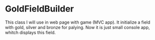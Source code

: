 # GoldFieldBuilder
This class I will use in web page with game (MVC app). It initialize a field with gold, silver and bronze for palying. Now it is just small console app, whitch displays this field.
